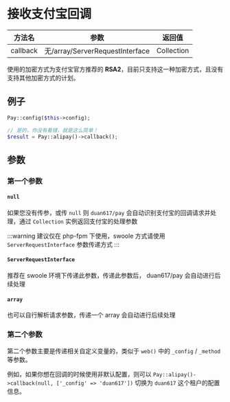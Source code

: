 # 接收支付宝回调

|   方法名    |               参数               |    返回值     |
|:--------:|:------------------------------:|:----------:|
| callback | 无/array/ServerRequestInterface | Collection |

使用的加密方式为支付宝官方推荐的 **RSA2**，目前只支持这一种加密方式，且没有支持其他加密方式的计划。

## 例子

```php
Pay::config($this->config);

// 是的，你没有看错，就是这么简单！
$result = Pay::alipay()->callback();
```

## 参数

### 第一个参数

#### `null`

如果您没有传参，或传 `null` 则 `duan617/pay` 会自动识别支付宝的回调请求并处理，通过 `Collection` 实例返回支付宝的处理参数

:::warning
建议仅在 php-fpm 下使用，swoole 方式请使用 `ServerRequestInterface` 参数传递方式
:::

#### `ServerRequestInterface`

推荐在 swoole 环境下传递此参数，传递此参数后， duan617/pay 会自动进行后续处理

#### `array`

也可以自行解析请求参数，传递一个 array 会自动进行后续处理

### 第二个参数

第二个参数主要是传递相关自定义变量的，类似于 `web()` 中的 `_config` / `_method` 等参数。

例如，如果你想在回调的时候使用非默认配置，则可以 `Pay::alipay()->callback(null, ['_config' => 'duan617'])` 切换为 `duan617` 这个租户的配置信息。
